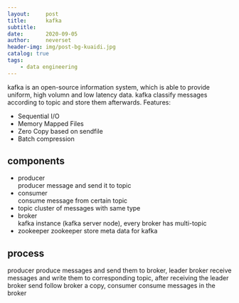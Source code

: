 ```yaml
---
layout:     post
title:      kafka
subtitle:   
date:       2020-09-05
author:     neverset
header-img: img/post-bg-kuaidi.jpg
catalog: true
tags:
    - data engineering
---
```

kafka is an open-source information system, which is able to provide uniform, high volumn and low latency data. kafka classify messages according to topic and store them afterwards.
Features:
* Sequential I/O
* Memory Mapped Files
* Zero Copy based on sendfile
* Batch compression


## components
* producer  
producer message and send it to topic
* consumer  
consume message from certain topic
* topic 
cluster of messages with same type
* broker    
kafka instance (kafka server node), every broker has multi-topic
* zookeeper 
zookeeper store meta data for kafka

## process
producer produce messages and send them to broker, leader broker receive messages and write them to corresponding topic, after receiving the leader broker send follow broker a copy, consumer consume messages in the broker
